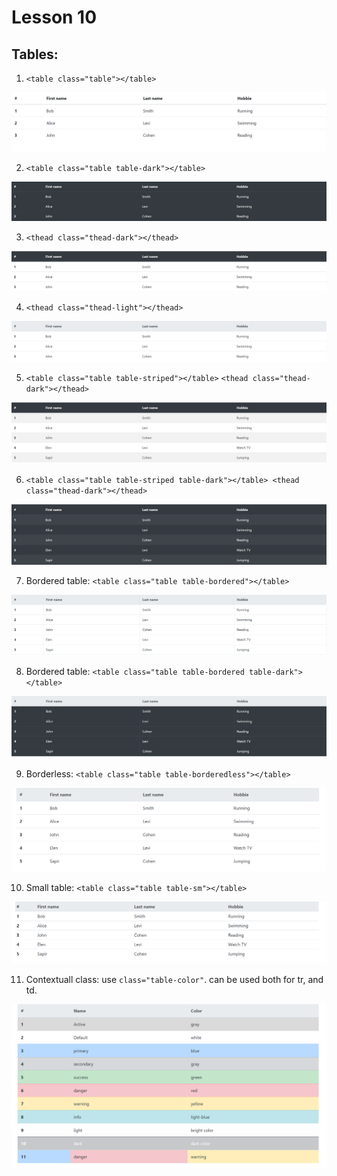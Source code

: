 # Lesson 10

## Tables:

1. `<table class="table"></table>`

<img src="IMG/1.PNG">

2. `<table class="table table-dark"></table>`

<img src="IMG/2.PNG">

3. `<thead class="thead-dark"></thead>`

<img src="IMG/3.PNG">

4. `<thead class="thead-light"></thead>`

<img src="IMG/4.PNG">

5. `<table class="table table-striped"></table>`
   `<thead class="thead-dark"></thead>`

<img src="IMG/5.PNG">

6. `<table class="table table-striped table-dark"></table> <thead class="thead-dark"></thead>`

<img src="IMG/6.PNG">

7. Bordered table: `<table class="table table-bordered"></table>`

<img src="IMG/7.PNG">

8. Bordered table: `<table class="table table-bordered table-dark"></table>`

<img src="IMG/8.PNG">

9. Borderless: `<table class="table table-borderedless"></table>`

<img src="IMG/9.PNG">

10. Small table: `<table class="table table-sm"></table>`

<img src="IMG/10.PNG">

11. Contextuall class: use `class="table-color"`. can be used both for tr, and td.

<img src="IMG/11.PNG">
